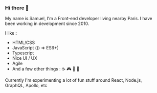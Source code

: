 ### Hi there 👋

My name is Samuel, I'm a Front-end developer living nearby Paris.
I have been working in development since 2010.

I like :
- HTML/CSS
- JavaScript (() => ES6+)
- Typescript
- Nice UI / UX
- Agile
- And a few other things : :coffee: :video_game: :doughnut: :tropical_drink:

Currently I'm experimenting a lot of fun stuff around React, Node.js, GraphQL, Apollo, etc
